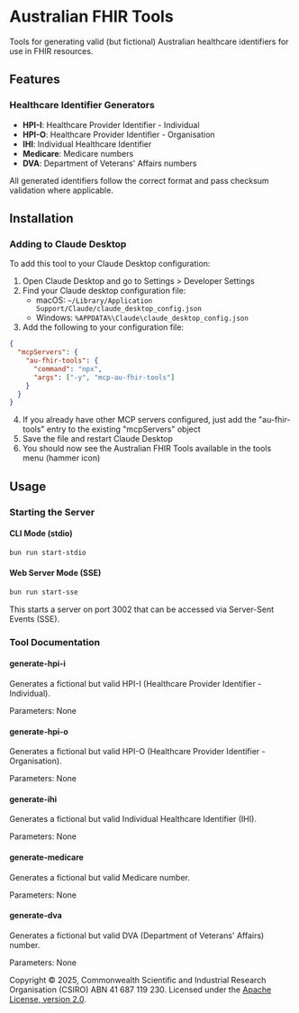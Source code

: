 # Australian FHIR Tools

Tools for generating valid (but fictional) Australian healthcare identifiers for
use in FHIR resources.

## Features

### Healthcare Identifier Generators

- **HPI-I**: Healthcare Provider Identifier - Individual
- **HPI-O**: Healthcare Provider Identifier - Organisation
- **IHI**: Individual Healthcare Identifier
- **Medicare**: Medicare numbers
- **DVA**: Department of Veterans' Affairs numbers

All generated identifiers follow the correct format and pass checksum validation
where applicable.

## Installation

### Adding to Claude Desktop

To add this tool to your Claude Desktop configuration:

1. Open Claude Desktop and go to Settings > Developer Settings
2. Find your Claude desktop configuration file:
   - macOS: `~/Library/Application Support/Claude/claude_desktop_config.json`
   - Windows: `%APPDATA%\Claude\claude_desktop_config.json`
3. Add the following to your configuration file:

```json
{
  "mcpServers": {
    "au-fhir-tools": {
      "command": "npx",
      "args": ["-y", "mcp-au-fhir-tools"]
    }
  }
}
```

4. If you already have other MCP servers configured, just add the
   "au-fhir-tools" entry to the existing "mcpServers" object
5. Save the file and restart Claude Desktop
6. You should now see the Australian FHIR Tools available in the tools menu
   (hammer icon)

## Usage

### Starting the Server

#### CLI Mode (stdio)

```bash
bun run start-stdio
```

#### Web Server Mode (SSE)

```bash
bun run start-sse
```

This starts a server on port 3002 that can be accessed via Server-Sent Events
(SSE).

### Tool Documentation

#### generate-hpi-i

Generates a fictional but valid HPI-I (Healthcare Provider Identifier -
Individual).

Parameters: None

#### generate-hpi-o

Generates a fictional but valid HPI-O (Healthcare Provider Identifier -
Organisation).

Parameters: None

#### generate-ihi

Generates a fictional but valid Individual Healthcare Identifier (IHI).

Parameters: None

#### generate-medicare

Generates a fictional but valid Medicare number.

Parameters: None

#### generate-dva

Generates a fictional but valid DVA (Department of Veterans' Affairs) number.

Parameters: None

Copyright © 2025, Commonwealth Scientific and Industrial Research Organisation
(CSIRO) ABN 41 687 119 230. Licensed under the
[Apache License, version 2.0](https://www.apache.org/licenses/LICENSE-2.0).
